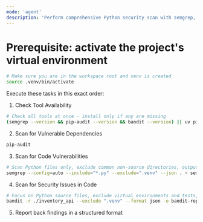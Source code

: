 ```yaml
---
mode: 'agent'
description: 'Perform comprehensive Python security scan with semgrep, pip-audit, and bandit'
---
```


# Prerequisite: activate the project's virtual environment
```bash
# Make sure you are in the workspace root and venv is created
source .venv/bin/activate
```
  
Execute these tasks in this exact order:

1. Check Tool Availability

```bash
# Check all tools at once - install only if any are missing
(semgrep --version && pip-audit --version && bandit --version) || uv pip install semgrep pip-audit bandit
```

2. Scan for Vulnerable Dependencies

```bash
pip-audit
```

3. Scan for Code Vulnerabilities

```bash
# Scan Python files only, exclude common non-source directories, output JSON
semgrep --config=auto --include="*.py" --exclude=".venv" --json . > semgrep-report.json
```

4. Scan for Security Issues in Code

```bash
# Focus on Python source files, exclude virtual environments and tests, output JSON
bandit -r ./inventory_api --exclude ".venv" --format json -o bandit-report.json
```

5. Report back findings in a structured format

